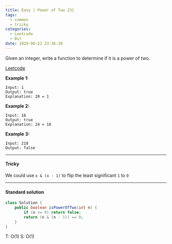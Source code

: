 ```yaml
---
title: Easy | Power of Two 231
tags:
  - common
  - tricky
categories:
  - Leetcode
  - Bit
date: 2020-06-22 23:36:20
---
```


Given an integer, write a function to determine if it is a power of two.

[Leetcode](https://leetcode.com/problems/power-of-two/)

<!--more-->

**Example 1:**

```
Input: 1
Output: true 
Explanation: 20 = 1
```

**Example 2:**

```
Input: 16
Output: true
Explanation: 24 = 16
```

**Example 3:**

```
Input: 218
Output: false
```

---

#### Tricky 

We could use `x & (x - 1)` to flip the least significant `1` to `0`

---

#### Standard solution  

```java
class Solution {
    public boolean isPowerOfTwo(int n) {
        if (n <= 0) return false;
        return (n & (n - 1)) == 0;
    }
}
```

T: O(1)		S: O(1)


